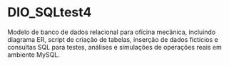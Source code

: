 # DIO_SQLtest4
Modelo de banco de dados relacional para oficina mecânica, incluindo diagrama ER, script de criação de tabelas, inserção de dados fictícios e consultas SQL para testes, análises e simulações de operações reais em ambiente MySQL.
